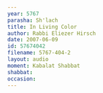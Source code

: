 ```yaml
---
year: 5767
parasha: Sh'lach
title: In Living Color
author: Rabbi Eliezer Hirsch
date: 2007-06-09
id: 57674042
filename: 5767-404-2
layout: audio
moment: Kabalat Shabbat
shabbat: 
occasion: 
---
```

